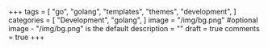 +++
tags = [
    "go",
    "golang",
    "templates",
    "themes",
    "development",
]
categories = [
    "Development",
    "golang",
]
image = "/img/bg.png" #optional image - "/img/bg.png" is the default
description = ""
draft = true
comments = true
+++
